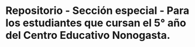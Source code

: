 <h1>Repositorio - Sección especial - Para los estudiantes que cursan el 5° año del Centro Educativo Nonogasta.</h1>
